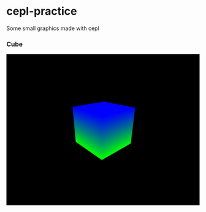 # cepl-practice
Some small graphics made with cepl



### Cube

![image of cube](https://raw.githubusercontent.com/snells/cepl-practice/master/cube.png)
